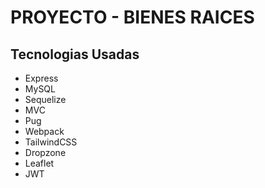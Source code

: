 # PROYECTO - BIENES RAICES

<div>
    <h2>Tecnologias Usadas</h2>
    <ul>
        <li>Express</li>
        <li>MySQL</li>
        <li>Sequelize</li>
        <li>MVC</li>
        <li>Pug</li>
        <li>Webpack</li>
        <li>TailwindCSS</li>
        <li>Dropzone</li>
        <li>Leaflet</li>
        <li>JWT</li>
    </ul>
</div>